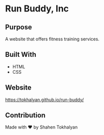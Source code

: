 # Run Buddy, Inc

## Purpose
A website that offers fitness training services.

## Built With
* HTML
* CSS

## Website
https://tokhalyan.github.io/run-buddy/

## Contribution
Made with ❤️ by Shahen Tokhalyan